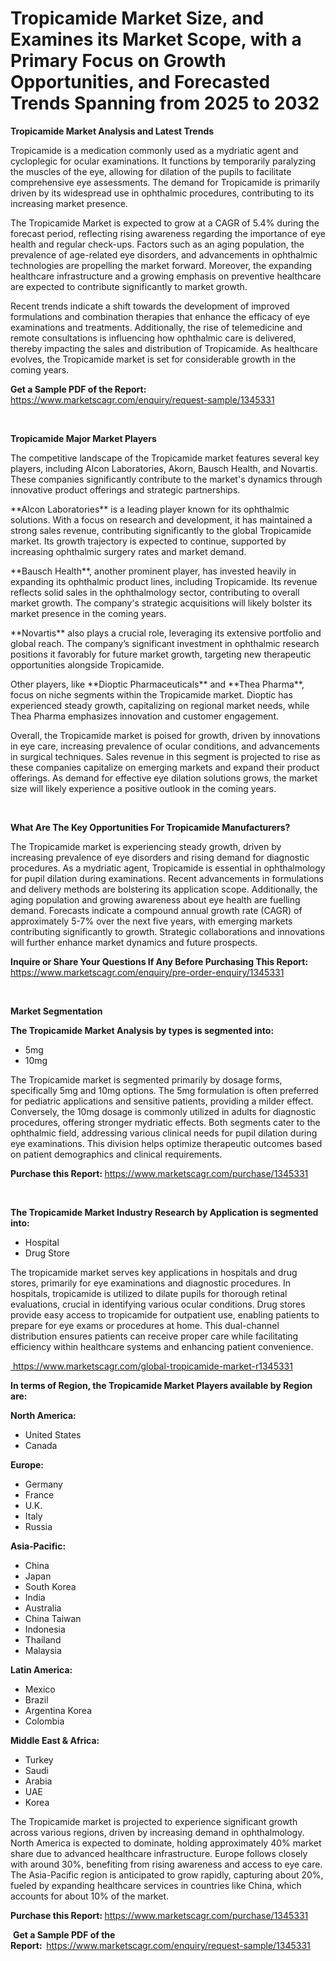 <p><h1>Tropicamide Market Size, and Examines its Market Scope, with a Primary Focus on Growth Opportunities, and Forecasted Trends Spanning from 2025 to 2032</h1></p><p><strong>Tropicamide Market Analysis and Latest Trends</strong></p>
<p><p>Tropicamide is a medication commonly used as a mydriatic agent and cycloplegic for ocular examinations. It functions by temporarily paralyzing the muscles of the eye, allowing for dilation of the pupils to facilitate comprehensive eye assessments. The demand for Tropicamide is primarily driven by its widespread use in ophthalmic procedures, contributing to its increasing market presence.</p><p>The Tropicamide Market is expected to grow at a CAGR of 5.4% during the forecast period, reflecting rising awareness regarding the importance of eye health and regular check-ups. Factors such as an aging population, the prevalence of age-related eye disorders, and advancements in ophthalmic technologies are propelling the market forward. Moreover, the expanding healthcare infrastructure and a growing emphasis on preventive healthcare are expected to contribute significantly to market growth.</p><p>Recent trends indicate a shift towards the development of improved formulations and combination therapies that enhance the efficacy of eye examinations and treatments. Additionally, the rise of telemedicine and remote consultations is influencing how ophthalmic care is delivered, thereby impacting the sales and distribution of Tropicamide. As healthcare evolves, the Tropicamide market is set for considerable growth in the coming years.</p></p>
<p><strong>Get a Sample PDF of the Report:&nbsp;</strong> <a href="https://www.marketscagr.com/enquiry/request-sample/1345331?utm_campaign=3606&utm_medium=2&utm_source=Github&utm_content=ia&utm_term=19042025&utm_id=tropicamide">https://www.marketscagr.com/enquiry/request-sample/1345331</a></p>
<p>&nbsp;</p>
<p><strong>Tropicamide Major Market Players</strong></p>
<p><p>The competitive landscape of the Tropicamide market features several key players, including Alcon Laboratories, Akorn, Bausch Health, and Novartis. These companies significantly contribute to the market's dynamics through innovative product offerings and strategic partnerships.</p><p>**Alcon Laboratories** is a leading player known for its ophthalmic solutions. With a focus on research and development, it has maintained a strong sales revenue, contributing significantly to the global Tropicamide market. Its growth trajectory is expected to continue, supported by increasing ophthalmic surgery rates and market demand.</p><p>**Bausch Health**, another prominent player, has invested heavily in expanding its ophthalmic product lines, including Tropicamide. Its revenue reflects solid sales in the ophthalmology sector, contributing to overall market growth. The company's strategic acquisitions will likely bolster its market presence in the coming years.</p><p>**Novartis** also plays a crucial role, leveraging its extensive portfolio and global reach. The company’s significant investment in ophthalmic research positions it favorably for future market growth, targeting new therapeutic opportunities alongside Tropicamide.</p><p>Other players, like **Dioptic Pharmaceuticals** and **Thea Pharma**, focus on niche segments within the Tropicamide market. Dioptic has experienced steady growth, capitalizing on regional market needs, while Thea Pharma emphasizes innovation and customer engagement.</p><p>Overall, the Tropicamide market is poised for growth, driven by innovations in eye care, increasing prevalence of ocular conditions, and advancements in surgical techniques. Sales revenue in this segment is projected to rise as these companies capitalize on emerging markets and expand their product offerings. As demand for effective eye dilation solutions grows, the market size will likely experience a positive outlook in the coming years.</p></p>
<p>&nbsp;</p>
<p><strong>What Are The Key Opportunities For Tropicamide Manufacturers?</strong></p>
<p><p>The Tropicamide market is experiencing steady growth, driven by increasing prevalence of eye disorders and rising demand for diagnostic procedures. As a mydriatic agent, Tropicamide is essential in ophthalmology for pupil dilation during examinations. Recent advancements in formulations and delivery methods are bolstering its application scope. Additionally, the aging population and growing awareness about eye health are fuelling demand. Forecasts indicate a compound annual growth rate (CAGR) of approximately 5-7% over the next five years, with emerging markets contributing significantly to growth. Strategic collaborations and innovations will further enhance market dynamics and future prospects.</p></p>
<p><strong>Inquire or Share Your Questions If Any Before Purchasing This Report:</strong> <a href="https://www.marketscagr.com/enquiry/pre-order-enquiry/1345331?utm_campaign=3606&utm_medium=2&utm_source=Github&utm_content=ia&utm_term=19042025&utm_id=tropicamide">https://www.marketscagr.com/enquiry/pre-order-enquiry/1345331</a></p>
<p>&nbsp;</p>
<p><strong>Market Segmentation</strong></p>
<p><strong>The Tropicamide Market Analysis by types is segmented into:</strong></p>
<p><ul><li>5mg</li><li>10mg</li></ul></p>
<p><p>The Tropicamide market is segmented primarily by dosage forms, specifically 5mg and 10mg options. The 5mg formulation is often preferred for pediatric applications and sensitive patients, providing a milder effect. Conversely, the 10mg dosage is commonly utilized in adults for diagnostic procedures, offering stronger mydriatic effects. Both segments cater to the ophthalmic field, addressing various clinical needs for pupil dilation during eye examinations. This division helps optimize therapeutic outcomes based on patient demographics and clinical requirements.</p></p>
<p><strong>Purchase this Report:&nbsp;</strong><a href="https://www.marketscagr.com/purchase/1345331?utm_campaign=3606&utm_medium=2&utm_source=Github&utm_content=ia&utm_term=19042025&utm_id=tropicamide">https://www.marketscagr.com/purchase/1345331</a></p>
<p>&nbsp;</p>
<p><strong>The Tropicamide Market Industry Research by Application is segmented into:</strong></p>
<p><ul><li>Hospital</li><li>Drug Store</li></ul></p>
<p><p>The tropicamide market serves key applications in hospitals and drug stores, primarily for eye examinations and diagnostic procedures. In hospitals, tropicamide is utilized to dilate pupils for thorough retinal evaluations, crucial in identifying various ocular conditions. Drug stores provide easy access to tropicamide for outpatient use, enabling patients to prepare for eye exams or procedures at home. This dual-channel distribution ensures patients can receive proper care while facilitating efficiency within healthcare systems and enhancing patient convenience.</p></p>
<p><a href="https://www.marketscagr.com/global-tropicamide-market-r1345331?utm_campaign=3606&utm_medium=2&utm_source=Github&utm_content=ia&utm_term=19042025&utm_id=tropicamide">&nbsp;https://www.marketscagr.com/global-tropicamide-market-r1345331</a></p>
<p><strong>In terms of Region, the Tropicamide Market Players available by Region are:</strong></p>
<p>
    <p> <strong> North America: </strong>
        <ul>
            <li>United States</li>
            <li>Canada</li>
        </ul>
        </p> 
    <p> <strong> Europe: </strong>
        <ul>
            <li>Germany</li>
            <li>France</li>
            <li>U.K.</li>
            <li>Italy</li>
            <li>Russia</li>
        </ul>
        </p> 
    <p> <strong> Asia-Pacific: </strong>
        <ul>
            <li>China</li>
            <li>Japan</li>
            <li>South Korea</li>
            <li>India</li>
            <li>Australia</li>
            <li>China Taiwan</li>
            <li>Indonesia</li>
            <li>Thailand</li>
            <li>Malaysia</li>
        </ul>
        </p> 
    <p> <strong> Latin America: </strong>
        <ul>
            <li>Mexico</li>
            <li>Brazil</li>
            <li>Argentina Korea</li>
            <li>Colombia</li>
        </ul>
        </p> 
    <p> <strong> Middle East & Africa: </strong>
        <ul>
            <li>Turkey</li>
            <li>Saudi</li>
            <li>Arabia</li>
            <li>UAE</li>
            <li>Korea</li>
        </ul>
    </p>
    </p>
<p><p>The Tropicamide market is projected to experience significant growth across various regions, driven by increasing demand in ophthalmology. North America is expected to dominate, holding approximately 40% market share due to advanced healthcare infrastructure. Europe follows closely with around 30%, benefiting from rising awareness and access to eye care. The Asia-Pacific region is anticipated to grow rapidly, capturing about 20%, fueled by expanding healthcare services in countries like China, which accounts for about 10% of the market.</p></p>
<p><strong>Purchase this Report: </strong><a href="https://www.marketscagr.com/purchase/1345331?utm_campaign=3606&utm_medium=2&utm_source=Github&utm_content=ia&utm_term=19042025&utm_id=tropicamide">https://www.marketscagr.com/purchase/1345331</a></p>
<p>&nbsp;<strong>Get a Sample PDF of the Report:&nbsp;&nbsp;</strong><a href="https://www.marketscagr.com/enquiry/request-sample/1345331?utm_campaign=3606&utm_medium=2&utm_source=Github&utm_content=ia&utm_term=19042025&utm_id=tropicamide">https://www.marketscagr.com/enquiry/request-sample/1345331</a></p>
<p><strong></strong></p>
<p><p></p><p></p><p></p></p>